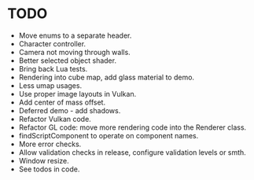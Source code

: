 # TODO

* Move enums to a separate header.
* Character controller.
* Camera not moving through walls.
* Better selected object shader.
* Bring back Lua tests.
* Rendering into cube map, add glass material to demo.
* Less umap usages.
* Use proper image layouts in Vulkan.
* Add center of mass offset.
* Deferred demo - add shadows.
* Refactor Vulkan code.
* Refactor GL code: move more rendering code into the Renderer class.
* findScriptComponent to operate on component names.
* More error checks.
* Allow validation checks in release, configure validation levels or smth.
* Window resize.
* See todos in code.